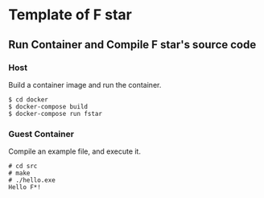 # Template of F star

## Run Container and Compile F star's source code

### Host

Build a container image and run the container.

```
$ cd docker
$ docker-compose build
$ docker-compose run fstar
```

### Guest Container

Compile an example file, and execute it.

```
# cd src
# make
# ./hello.exe
Hello F*!
```
